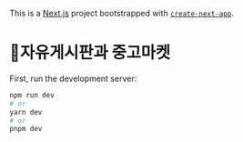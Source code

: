 This is a [Next.js](https://nextjs.org/) project bootstrapped with [`create-next-app`](https://github.com/vercel/next.js/tree/canary/packages/create-next-app).

# 🔗자유게시판과 중고마켓

First, run the development server:

```bash
npm run dev
# or
yarn dev
# or
pnpm dev
```


